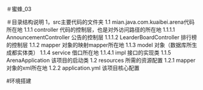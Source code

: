 ＃蜜蜂_03

＃目录结构说明
1，src主要代码的文件夹
    1.1  mian.java.com.kuaibei.arena代码所在地
        1.1.1 controller 代码的控制层，也是对外访问路径的所在地
          1.1.1.1 AnnouncementController 公告的控制层
          1.1.1.2 LearderBoardController 排行榜的控制层
        1.1.2 mapper 对象的映射mapper所在地
        1.1.3 model 对象（数据库所生成都实体类） 
        1.1.4 service 借口所在地 
          1.1.4.1 impl 接口的实现类
        1.1.5 ArenaApplication 该项目的启动类 
    1.2 resources 所需的资源配置
       1.2.1 mapper 对象的xml所在地
       1.2.2 application.yml 该项目核心配置
  
  #环境搭建
  
  
